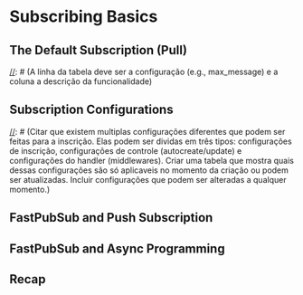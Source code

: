 # Subscribing Basics


[//]: # (Explicar o que é uma inscrição como feito na introdução do PubSub.)


## The Default Subscription (Pull)


[//]: # (Não é necessário fazer os exemples docs/learn/tutoral/00.index.md novamente)


[//]: # (Porém é necessário fazer a explicação da estrutura de uma inscrição. Em outras palavras, mostrar o código, assinatura do método subscribe, mas não precisa ser um código "executavel")

[//]: # (Explicar que ela possui definições padrões que são razoáveis e que são baseadas no padrão da SDK da google.)

[//]: # (A linha da tabela deve ser a configuração (e.g., max_message) e a coluna a descrição da funcionalidade)

## Subscription Configurations

[//]: # (Citar que existem multiplas configurações diferentes que podem ser feitas para a inscrição. Elas podem ser dividas em três tipos: configurações de inscrição, configurações de controle (autocreate/update) e configurações do handler (middlewares). Criar uma tabela que mostra quais dessas configurações são só aplicaveis no momento da criação ou podem ser atualizadas. Incluir configurações que podem ser alteradas a qualquer momento.)




## FastPubSub and Push Subscription

[//]: # (Citar as inscrições do tipo push. Dizer que o FastPubSub não cobre sua criação. Porém é possível receber elas via API, mas não conseguimos criar ela.)

[//]: # (Aqui sim devemos ter um exemplo de endpoint que recebe mensagens PubSub pra isso)



## FastPubSub and Async Programming

[//]: # (Precisamos informar que o FastPubSub é integrado com asyncio via anyio)

[//]: # (Diferentemente do FastAPI nosso processo é obrigatório ser asincrono. O motivo é que a thread do processo que recebe requisições é a mesma que processa e consome mensagems. Então todo processo de consumo de dados precisa ser não-bloqueante para que o loop de eventos pode alterar a execução de tarefas. Por exemplo, se uma requisição de API REST chegar no mesmo momento que uma mensagem está sendo processada.)



[//]: # (Podemos ter também um diagrama de sequencia feito em mermeid. Dois na verdade, um deles mostra uma aplicação FastPubSub que tem um endpoint e subscriber. Nesse diagrama durante o processo de computação da mensagem o subscriber faz uma operação bloqueante, por exemplo sleep, ai a API Rest seria incapaz de responder pois o processo está esperando o sleep acabar. No segundo diagrama podemos ter o mesmo exemplo, mas ao invés do sleep, o asyncio.sleep é usado. Por ser uma operação não bloqueante a API Rest ainda consegue responder)


## Recap



[//]: # (Recapitular todos os principais pontos acima.)
